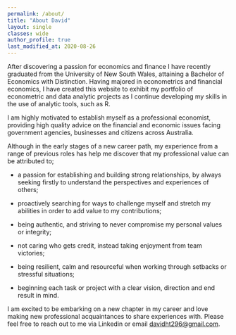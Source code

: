 ```yaml
---
permalink: /about/
title: "About David"
layout: single
classes: wide
author_profile: true
last_modified_at: 2020-08-26
---
```


After discovering a passion for economics and finance I have recently graduated from the University of New South Wales, attaining a Bachelor of Economics with Distinction. Having majored in econometrics and financial economics, I have created this website to exhibit my portfolio of econometric and data analytic projects as I continue developing my skills in the use of analytic tools, such as R. 

I am highly motivated to establish myself as a professional economist, providing high quality advice on the financial and economic issues facing government agencies, businesses and citizens across Australia.

Although in the early stages of a new career path, my experience from a range of previous roles has help me discover that my professional value can be attributed to;

- a passion for establishing and building strong relationships, by always seeking firstly to understand the perspectives and experiences of others;

- proactively searching for ways to challenge myself and stretch my abilities in order to add value to my contributions;

- being authentic, and striving to never compromise my personal values or integrity;

- not caring who gets credit, instead taking enjoyment from team victories;

- being resilient, calm and resourceful when working through setbacks or stressful situations;

- beginning each task or project with a clear vision, direction and end result in mind.

I am excited to be embarking on a new chapter in my career and love making new professional acquaintances to share experiences with. Please feel free to reach out to me via Linkedin or email davidht296@gmail.com.
